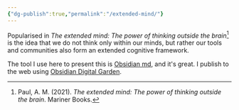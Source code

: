 ```yaml
---
{"dg-publish":true,"permalink":"/extended-mind/"}
---
```



Popularised in *The extended mind: The power of thinking outside the brain*[^1] is the idea that we do not think only within our minds, but rather our tools and communities also form an extended cognitive framework.

The tool I use here to present this is [Obsidian md](https://obsidian.md/), and it's great. I publish to the web using [Obsidian Digital Garden](https://dg-docs.ole.dev/).



[^1]: Paul, A. M. (2021). _The extended mind: The power of thinking outside the brain_. Mariner Books.
